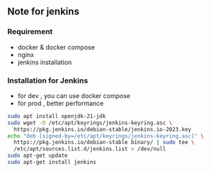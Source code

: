 ## Note for jenkins 
### Requirement 
- docker & docker compose 
- nginx 
- jenkins installation 


### Installation for Jenkins 
- for dev , you can use docker compose 
- for prod , better performance 
```bash
sudo apt install openjdk-21-jdk
sudo wget -O /etc/apt/keyrings/jenkins-keyring.asc \
  https://pkg.jenkins.io/debian-stable/jenkins.io-2023.key
echo "deb [signed-by=/etc/apt/keyrings/jenkins-keyring.asc]" \
  https://pkg.jenkins.io/debian-stable binary/ | sudo tee \
  /etc/apt/sources.list.d/jenkins.list > /dev/null
sudo apt-get update
sudo apt-get install jenkins
```